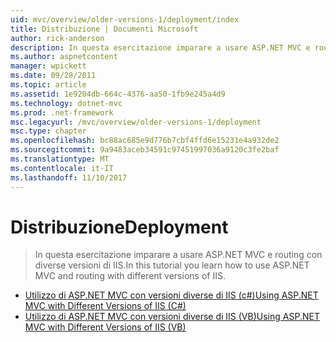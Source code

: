 ```yaml
---
uid: mvc/overview/older-versions-1/deployment/index
title: Distribuzione | Documenti Microsoft
author: rick-anderson
description: In questa esercitazione imparare a usare ASP.NET MVC e routing con diverse versioni di IIS.
ms.author: aspnetcontent
manager: wpickett
ms.date: 09/28/2011
ms.topic: article
ms.assetid: 1e9204db-664c-4376-aa50-1fb9e245a4d9
ms.technology: dotnet-mvc
ms.prod: .net-framework
msc.legacyurl: /mvc/overview/older-versions-1/deployment
msc.type: chapter
ms.openlocfilehash: bc88ac685e9d776b7cbf4ffd6e15231e4a932de2
ms.sourcegitcommit: 9a9483aceb34591c97451997036a9120c3fe2baf
ms.translationtype: MT
ms.contentlocale: it-IT
ms.lasthandoff: 11/10/2017
---
```

<a name="deployment"></a><span data-ttu-id="578a7-103">Distribuzione</span><span class="sxs-lookup"><span data-stu-id="578a7-103">Deployment</span></span>
====================
> <span data-ttu-id="578a7-104">In questa esercitazione imparare a usare ASP.NET MVC e routing con diverse versioni di IIS.</span><span class="sxs-lookup"><span data-stu-id="578a7-104">In this tutorial you learn how to use ASP.NET MVC and routing with different versions of IIS.</span></span>


- [<span data-ttu-id="578a7-105">Utilizzo di ASP.NET MVC con versioni diverse di IIS (c#)</span><span class="sxs-lookup"><span data-stu-id="578a7-105">Using ASP.NET MVC with Different Versions of IIS (C#)</span></span>](using-asp-net-mvc-with-different-versions-of-iis-cs.md)
- [<span data-ttu-id="578a7-106">Utilizzo di ASP.NET MVC con versioni diverse di IIS (VB)</span><span class="sxs-lookup"><span data-stu-id="578a7-106">Using ASP.NET MVC with Different Versions of IIS (VB)</span></span>](using-asp-net-mvc-with-different-versions-of-iis-vb.md)
